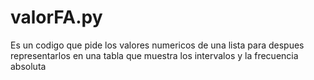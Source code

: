 # valorFA.py
Es un codigo que pide los valores numericos de 
una lista para despues representarlos en una tabla
que muestra los intervalos y la frecuencia absoluta
